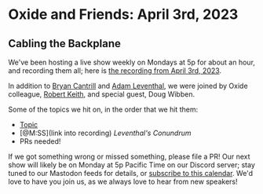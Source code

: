 # Oxide and Friends: April 3rd, 2023

## Cabling the Backplane

We've been hosting a live show weekly on Mondays at 5p for about an hour,
and recording them all; here is
[the recording from April 3rd, 2023](https://youtu.be/pJ5_SNKB6LU).

In addition to
[Bryan Cantrill](https://mastodon.social/@bcantrill) and
[Adam Leventhal](https://mastodon.social/@ahl),
we were joined by Oxide colleague,
[Robert Keith](https://mastodon.social/@refugeesus),
and special guest, Doug Wibben.

Some of the topics we hit on, in the order that we hit them:

- [Topic](link)
- [@M:SS](link into recording)
  *Leventhal's Conundrum*
- PRs needed!

If we got something wrong or missed something, please file a PR!
Our next show will likely be on Monday at 5p Pacific Time on our Discord
server; stay tuned to our Mastodon feeds for details, or [subscribe to this
calendar](https://sesh.fyi/api/calendar/v2/iMdFbuFRupMwuTiwvXswNU.ics).  We'd
love to have you join us, as we always love to hear from new speakers!


